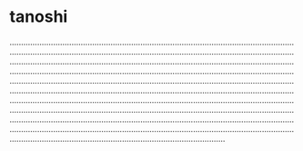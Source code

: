 # tanoshi
......................................................................................................................................................................................................................................................................................................................................................................................................................................................................................................................................................................................................................................................................................................................................................................................................................................................................................................................................................................................................................................................................................................................................................................................................................................................................................................................................................................................